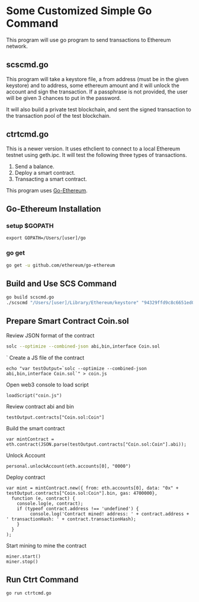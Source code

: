 # Some Customized Simple Go Command

This program will use go program to send transactions to Ethereum network.

## scscmd.go

This program will take a keystore file, a from address (must be in the given keystore) and to address, some ethereum amount and it will unlock the account and sign the transaction. If a passphrase is not provided, the user will be given 3 chances to put in the password. 

It will also build a private test blockchain, and sent the signed transaction to the transaction pool of the test blockchain.

## ctrtcmd.go

This is a newer version. It uses ethclient to connect to a local Ethereum testnet using geth.ipc. It will test the following three types of transactions.

1. Send a balance.
2. Deploy a smart contract.
3. Transacting a smart contract.


This program uses [Go-Ethereum](https://github.com/ethereum/go-ethereum).

## Go-Ethereum Installation

### setup $GOPATH

```
export GOPATH=/Users/[user]/go
```

### go get
```bash
go get -u github.com/ethereum/go-ethereum
```

## Build and Use SCS Command
```bash
go build scscmd.go
./scscmd "/Users/[user]/Library/Ethereum/keystore" "94329ffd9c8c6651ed0250569700e823ad6ebcbd" "ca4a1cc346f6ed99a7a0335617a1c647244c767a" 500000000000000000000 "password"
```
## Prepare Smart Contract Coin.sol

Review JSON format of the contract
```bash
solc --optimize --combined-json abi,bin,interface Coin.sol
```
`
Create a JS file of the contract
```
echo "var testOutput=`solc --optimize --combined-json abi,bin,interface Coin.sol`" > coin.js
```

Open web3 console to load script
```
loadScript("coin.js")
```
Review contract abi and bin
```
testOutput.contracts["Coin.sol:Coin"]
```
Build the smart contract
```
var mintContract = eth.contract(JSON.parse(testOutput.contracts["Coin.sol:Coin"].abi));
```
Unlock Account
```
personal.unlockAccount(eth.accounts[0], "0000")
```
Deploy contract
```
var mint = mintContract.new({ from: eth.accounts[0], data: "0x" + testOutput.contracts["Coin.sol:Coin"].bin, gas: 4700000},
  function (e, contract) {
    console.log(e, contract);
    if (typeof contract.address !== 'undefined') {
         console.log('Contract mined! address: ' + contract.address + ' transactionHash: ' + contract.transactionHash);
    }
  }
);
```
Start mining to mine the contract
```
miner.start()
miner.stop()
```

## Run Ctrt Command
```bash
go run ctrtcmd.go
```